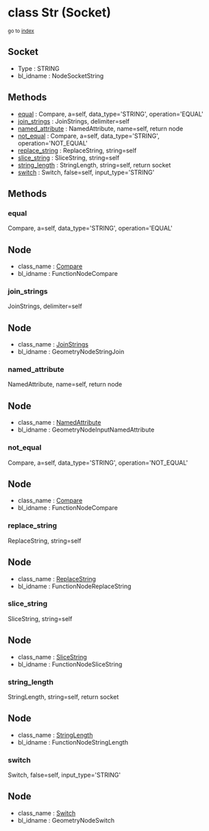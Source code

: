 # class Str (Socket)

<sub>go to [index](/docs/index.md)</sub>

Socket
------
 - Type : STRING
 - bl_idname : NodeSocketString

Methods
-------
 - [equal](#equal) : Compare, a=self, data_type='STRING', operation='EQUAL'
 - [join_strings](#join_strings) : JoinStrings, delimiter=self
 - [named_attribute](#named_attribute) : NamedAttribute, name=self, return node
 - [not_equal](#not_equal) : Compare, a=self, data_type='STRING', operation='NOT_EQUAL'
 - [replace_string](#replace_string) : ReplaceString, string=self
 - [slice_string](#slice_string) : SliceString, string=self
 - [string_length](#string_length) : StringLength, string=self, return socket
 - [switch](#switch) : Switch, false=self, input_type='STRING'

## Methods

### equal

Compare, a=self, data_type='STRING', operation='EQUAL'

Node
----
 - class_name : [Compare](/docs/classes/Compare.md)
 - bl_idname : FunctionNodeCompare

### join_strings

JoinStrings, delimiter=self

Node
----
 - class_name : [JoinStrings](/docs/classes/JoinStrings.md)
 - bl_idname : GeometryNodeStringJoin

### named_attribute

NamedAttribute, name=self, return node

Node
----
 - class_name : [NamedAttribute](/docs/classes/NamedAttribute.md)
 - bl_idname : GeometryNodeInputNamedAttribute

### not_equal

Compare, a=self, data_type='STRING', operation='NOT_EQUAL'

Node
----
 - class_name : [Compare](/docs/classes/Compare.md)
 - bl_idname : FunctionNodeCompare

### replace_string

ReplaceString, string=self

Node
----
 - class_name : [ReplaceString](/docs/classes/ReplaceString.md)
 - bl_idname : FunctionNodeReplaceString

### slice_string

SliceString, string=self

Node
----
 - class_name : [SliceString](/docs/classes/SliceString.md)
 - bl_idname : FunctionNodeSliceString

### string_length

StringLength, string=self, return socket

Node
----
 - class_name : [StringLength](/docs/classes/StringLength.md)
 - bl_idname : FunctionNodeStringLength

### switch

Switch, false=self, input_type='STRING'

Node
----
 - class_name : [Switch](/docs/classes/Switch.md)
 - bl_idname : GeometryNodeSwitch
